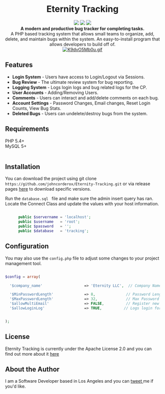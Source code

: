 
<h1 align="center">Eternity Tracking</h1>
<p align="center">
<img src="https://img.shields.io/github/issues-closed-raw/johncorderox/Eternity-Tracking.svg">
<img src="https://img.shields.io/github/release/johncorderox/Eternity-Tracking.svg">
<img src="https://img.shields.io/github/commits-since/johncorderox/Eternity-Tracking/v.2.0.svg">
<br>
<strong>A modern and productive bug tracker for completing tasks.</strong><br>
A PHP based tracking system that allows small teams to organize, add, delete, and maintain bugs within the system. An easy-to-install program that allows developers to build off of.<br>
<a href="https://gifyu.com/image/zHW2"><img src="https://gifyu.com/images/K9dvO5Mb0u.gif" alt="K9dvO5Mb0u.gif" border="0" /></a><br />


## Features
- **Login System** - Users have access to Login/Logout via Sessions. 
- **Bug Review** - The ultimate review system for bug reporting.
- **Logging System** - Logs login logs and bug related logs for the CP.
- **User Accounts** - Adding/Removing Users.
- **Comments** - Users can interact and add/delete comments on each bug. 
- **Account Settings** - Password Changes, Email changes, Reset Login Counts, View Bug Stats.
- **Deleted Bugs** - Users can undelete/destroy bugs from the system.


## Requirements
PHP 5.4+ <br>
MySQL 5+<br>
<br>

## Installation

You can download the project using git clone ```https://github.com/johncorderox/Eternity-Tracking.git``` or via release pages <a href="https://github.com/johncorderox/Eternity-Tracking/releases/tag/v.2.0">here</a> to download specific versions.

Run the `database.sql ` file and make sure the admin insert query has ran.<br>
Locate the Connect Class and update the values with your host information.<br>


```php

      public $servername = 'localhost';
      public $username   = 'root';
      public $password   = '';
      public $database   = 'tracking';

```

## Configuration 

You may also use the `config.php` file to adjust some changes to your project management tool.

```php

$config = array(

  '$company_name'                   => 'Eternity LLC',  // Company Name for main module

  '$MinPasswordLength'              => 8,              // Password Length variable
  '$MaxPasswordLength'              => 32,             // Max Password Legnth.
  '$allowMultiEmail'                => FALSE,          // Register new accounts with the same emails.
  '$allowLoginLog'                  => TRUE,          // Logs login for success and fail


);

```
## License 
Eternity Tracking is currently under the Apache License 2.0 and you can find out more about it <a href="https://github.com/johncorderox/Eternity-Tracking/blob/master/LICENSE">here</a>

## About the Author

I am a Software Developer based in Los Angeles and you can <a href="https://www.twitter.com/johncorderox">tweet <a>me if you'd like.<br>

